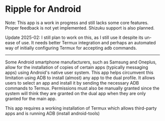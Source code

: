 # Ripple for Android

Note: This app is a work in progress and still lacks some core features. Proper feedback is not yet implemented. Shizuku support is also planned.

Update 2025-02: I still plan to work on this, as I still use it despite its un-ease of use. It needs better Termux integration and perhaps an automated way of initially configuring Termux for accepting adb commands. 

---

Some Android smartphone manufacturers, such as Samsung and Oneplus, allow for the installation of copies of certain apps (typically messaging apps) using Android's native user system.
This app helps circumvent this limitation using ADB to install (almost) any app to the dual profile. It allows users to select an app and install it by sending the necessary ADB commands to Termux.
Permissions must also be manually granted since the system will think they are granted on the dual app when they are only granted for the main app.

This app requires a working installation of Termux which allows third-party apps and is running ADB (install android-tools)

